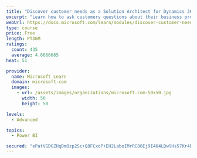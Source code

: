 ```yaml
---
title: "Discover customer needs as a Solution Architect for Dynamics 365 and Power Platform"
excerpt: "Learn how to ask customers questions about their business processes and feature requirements to create a viable solution."
webUrl: https://docs.microsoft.com/learn/modules/discover-customer-needs/
type: course
price: Free
length: PT36M
ratings:
  count: 435
  average: 4.6666665
heat: 51

provider:
  name: Microsoft Learn
  domain: microsoft.com
  images:
    - url: /assets/images/organizations/microsoft.com-50x50.jpg
      width: 50
      height: 50

levels:
  - Advanced

topics:
  - Power BI

secured: "ePatVGDGZHqDmOzp2Sc+Q8FCxoP+EH2LaboIMrRC86Ej9I464LDwlHs57Kr4DBe8Jz8UITfXzf1PXLJSe42eDI0JHevpJU2AqH9XI25NRKMw+PWpCEBoho4jhoe4ysUYv5NepQInsDumUUDUUV2lcfnZyYUbdy3uTJ9buEGJOuEAdt7nLNPOl44TldWVw2nwbJlxWxfbkSgc1QcQJcNHFSW2Mnm5ke81A8PzpGnO3VMz3L/8k/VRzeJTyxTMukHOUog3/MbQXyBvIUOlNwfnjNAQ44F4qLA7UiIKLJUx5d4/P9XWcOdpRohGcu/vEL8y5bXIvRH1o/7y3JLhrb4OIErPh5SZRFDYO88ln1dtNdJFKGfvXSfVNtu8vvou9mxASqCjkLvJaRTTHy0DvVZV+x3ogKmuxujicRMInYt2GV8=;MeqLUa8etEB4HiXXyFhFFA=="
---
```


